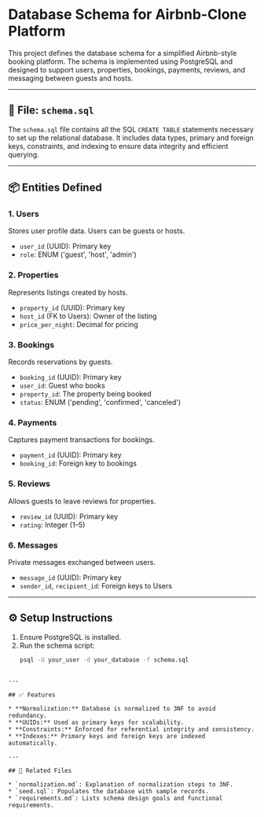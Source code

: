 # Database Schema for Airbnb-Clone Platform

This project defines the database schema for a simplified Airbnb-style booking platform. The schema is implemented using PostgreSQL and designed to support users, properties, bookings, payments, reviews, and messaging between guests and hosts.

---

## 📄 File: `schema.sql`

The `schema.sql` file contains all the SQL `CREATE TABLE` statements necessary to set up the relational database. It includes data types, primary and foreign keys, constraints, and indexing to ensure data integrity and efficient querying.

---

## 📦 Entities Defined

### 1. **Users**
Stores user profile data. Users can be guests or hosts.
- `user_id` (UUID): Primary key
- `role`: ENUM ('guest', 'host', 'admin')

### 2. **Properties**
Represents listings created by hosts.
- `property_id` (UUID): Primary key
- `host_id` (FK to Users): Owner of the listing
- `price_per_night`: Decimal for pricing

### 3. **Bookings**
Records reservations by guests.
- `booking_id` (UUID): Primary key
- `user_id`: Guest who books
- `property_id`: The property being booked
- `status`: ENUM ('pending', 'confirmed', 'canceled')

### 4. **Payments**
Captures payment transactions for bookings.
- `payment_id` (UUID): Primary key
- `booking_id`: Foreign key to bookings

### 5. **Reviews**
Allows guests to leave reviews for properties.
- `review_id` (UUID): Primary key
- `rating`: Integer (1–5)

### 6. **Messages**
Private messages exchanged between users.
- `message_id` (UUID): Primary key
- `sender_id`, `recipient_id`: Foreign keys to Users

---

## ⚙️ Setup Instructions

1. Ensure PostgreSQL is installed.
2. Run the schema script:
   ```bash
   psql -U your_user -d your_database -f schema.sql
````

---

## ✅ Features

* **Normalization:** Database is normalized to 3NF to avoid redundancy.
* **UUIDs:** Used as primary keys for scalability.
* **Constraints:** Enforced for referential integrity and consistency.
* **Indexes:** Primary keys and foreign keys are indexed automatically.

---

## 📂 Related Files

* `normalization.md`: Explanation of normalization steps to 3NF.
* `seed.sql`: Populates the database with sample records.
* `requirements.md`: Lists schema design goals and functional requirements.
